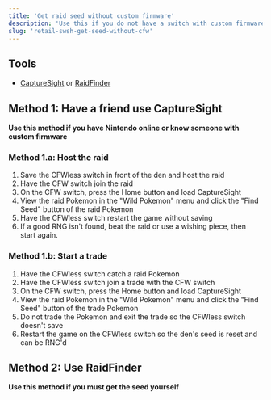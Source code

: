 ```yaml
---
title: 'Get raid seed without custom firmware'
description: 'Use this if you do not have a switch with custom firmware'
slug: 'retail-swsh-get-seed-without-cfw'
---
```


## Tools

- [CaptureSight](https://github.com/zaksabeast/CaptureSight/releases) or [RaidFinder](https://github.com/Admiral-Fish/RaidFinder/releases/)

## Method 1: Have a friend use CaptureSight

**Use this method if you have Nintendo online or know someone with custom firmware**

### Method 1.a: Host the raid

1. Save the CFWless switch in front of the den and host the raid
1. Have the CFW switch join the raid
1. On the CFW switch, press the Home button and load CaptureSight
1. View the raid Pokemon in the "Wild Pokemon" menu and click the "Find Seed" button of the raid Pokemon
1. Have the CFWless switch restart the game without saving
1. If a good RNG isn't found, beat the raid or use a wishing piece, then start again.

### Method 1.b: Start a trade

1. Have the CFWless switch catch a raid Pokemon
1. Have the CFWless switch join a trade with the CFW switch
1. On the CFW switch, press the Home button and load CaptureSight
1. View the raid Pokemon in the "Wild Pokemon" menu and click the "Find Seed" button of the trade Pokemon
1. Do not trade the Pokemon and exit the trade so the CFWless switch doesn't save
1. Restart the game on the CFWless switch so the den's seed is reset and can be RNG'd

## Method 2: Use RaidFinder

**Use this method if you must get the seed yourself**
